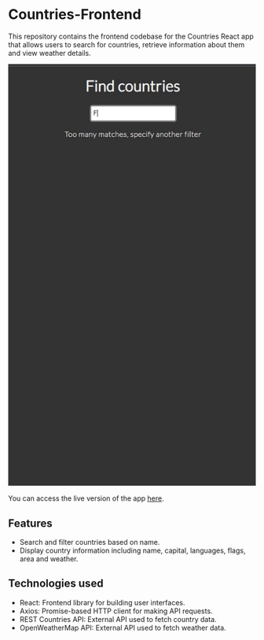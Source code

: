 # Countries-Frontend

This repository contains the frontend codebase for the Countries React app that allows users to search for countries, retrieve information about them and view weather details. 

![App](ezgif.com-video-to-gif.gif)

You can access the live version of the app [here](https://countries-backend-wjef.onrender.com/).

## Features

- Search and filter countries based on name.
- Display country information including name, capital, languages, flags, area and weather.

## Technologies used

- React: Frontend library for building user interfaces.
- Axios: Promise-based HTTP client for making API requests.
- REST Countries API: External API used to fetch country data.
- OpenWeatherMap API: External API used to fetch weather data.
